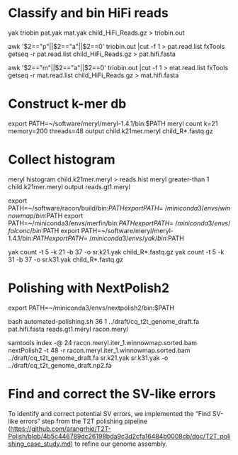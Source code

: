 
# Classify and bin HiFi reads
yak triobin pat.yak mat.yak child_HiFi_Reads.gz > triobin.out

awk '$2=="p"||$2=="a"||$2==0' triobin.out |cut -f 1 > pat.read.list
fxTools getseq -r pat.read.list child_HiFi_Reads.gz > pat.hifi.fasta

awk '$2=="m"||$2=="a"||$2==0' triobin.out |cut -f 1 > mat.read.list
fxTools getseq -r mat.read.list child_HiFi_Reads.gz > mat.hifi.fasta

# Construct k-mer db
export PATH=~/software/meryl/meryl-1.4.1/bin:$PATH
meryl count k=21 memory=200 threads=48 output child.k21mer.meryl child_R*.fastq.gz

# Collect histogram
meryl histogram child.k21mer.meryl > reads.hist
meryl greater-than 1 child.k21mer.meryl output reads.gt1.meryl

export PATH=~/software/racon/build/bin:$PATH
export PATH=~/miniconda3/envs/winnowmap/bin:$PATH
export PATH=~/miniconda3/envs/merfin/bin:$PATH
export PATH=~/miniconda3/envs/falconc/bin:$PATH
export PATH=~/software/meryl/meryl-1.4.1/bin:$PATH
export PATH=~/miniconda3/envs/yak/bin:$PATH

yak count -t 5 -k 21 -b 37 -o sr.k21.yak child_R*.fastq.gz
yak count -t 5 -k 31 -b 37 -o sr.k31.yak child_R*.fastq.gz

# Polishing with NextPolish2
export PATH=~/miniconda3/envs/nextpolish2/bin:$PATH

bash automated-polishing.sh 36 1 ../draft/cq_t2t_genome_draft.fa pat.hifi.fasta reads.gt1.meryl racon.meryl

samtools index -@ 24 racon.meryl.iter_1.winnowmap.sorted.bam
nextPolish2 -t 48 -r racon.meryl.iter_1.winnowmap.sorted.bam ../draft/cq_t2t_genome_draft.fa sr.k21.yak sr.k31.yak -o ../draft/cq_t2t_genome_draft.np2.fa

# Find and correct the SV-like errors

To identify and correct potential SV errors, we implemented the “Find SV-like errors” step from the T2T polishing pipeline (https://github.com/arangrhie/T2T-Polish/blob/4b5c446789dc26198bda9c3d2cfa16484b0008cb/doc/T2T_polishing_case_study.md) to refine our genome assembly. 
